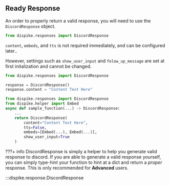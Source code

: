 ## Ready Response

An order to properly return a valid response, you will need to use the ``DiscordResponse`` object. 

```python
from dispike.responses import DiscordResponse
```

``content``, ``embeds``, and ``tts`` is not required immediately, and can be configured later..

However, settings such as ``show_user_input`` and ``folow_up_message`` are set at first initalization and cannot be changed.  


```python
from dispike.responses import DiscordResponse

response = DiscordResponse()
response.content = "Content Text Here"
```

```python
from dispike.responses import DiscordResponse
from dispike.helper import Embed
async def sample_function(...) -> DiscordResponse:
    ...
    return DiscordResponse(
        content="Content Text Here",
        tts=False,
        embeds=[Embed(...), Embed(...)],
        show_user_input=True
    )
```


???+ info
    DiscordResponse is simply a helper to help you generate valid response to discord. If you are able to generate a valid response yourself, you can simply type-hint your function to hint at a dict and return a *proper* response. This is only recommended for **Advanced** users.

:::dispike.response.DiscordResponse